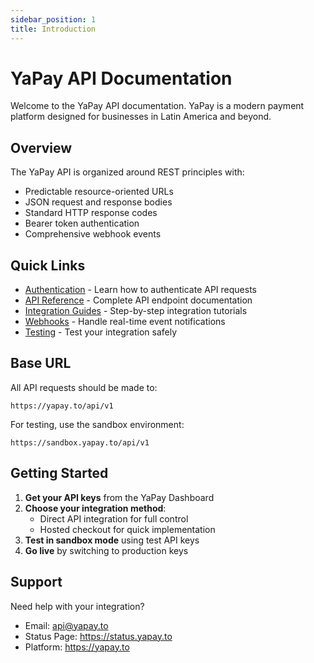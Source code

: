 ```yaml
---
sidebar_position: 1
title: Introduction
---
```


# YaPay API Documentation

Welcome to the YaPay API documentation. YaPay is a modern payment platform designed for businesses in Latin America and beyond.

## Overview

The YaPay API is organized around REST principles with:
- Predictable resource-oriented URLs
- JSON request and response bodies
- Standard HTTP response codes
- Bearer token authentication
- Comprehensive webhook events

## Quick Links

- [Authentication](/authentication) - Learn how to authenticate API requests
- [API Reference](/api) - Complete API endpoint documentation
- [Integration Guides](/guides) - Step-by-step integration tutorials
- [Webhooks](/webhooks) - Handle real-time event notifications
- [Testing](/testing) - Test your integration safely

## Base URL

All API requests should be made to:

```
https://yapay.to/api/v1
```

For testing, use the sandbox environment:

```
https://sandbox.yapay.to/api/v1
```

## Getting Started

1. **Get your API keys** from the YaPay Dashboard
2. **Choose your integration method**:
   - Direct API integration for full control
   - Hosted checkout for quick implementation
3. **Test in sandbox mode** using test API keys
4. **Go live** by switching to production keys

## Support

Need help with your integration?

- Email: api@yapay.to
- Status Page: https://status.yapay.to
- Platform: https://yapay.to